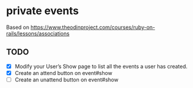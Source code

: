 # private events

Based on https://www.theodinproject.com/courses/ruby-on-rails/lessons/associations

## TODO
- [x] Modify your User’s Show page to list all the events a user has created.
- [x] Create an attend button on event#show
- [ ] Create an unattend button on event#show
